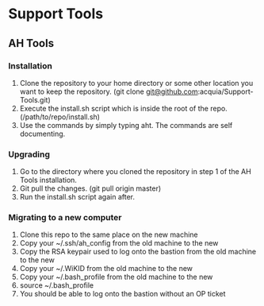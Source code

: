 Support Tools
=============

AH Tools
--------

### Installation

1. Clone the repository to your home directory or some other location you want to keep the repository. (git clone git@github.com:acquia/Support-Tools.git)
2. Execute the install.sh script which is inside the root of the repo. (/path/to/repo/install.sh)
3. Use the commands by simply typing aht. The commands are self documenting.

### Upgrading

1. Go to the directory where you cloned the repository in step 1 of the AH Tools installation.
2. Git pull the changes. (git pull origin master)
3. Run the install.sh script again after.

### Migrating to a new computer

1. Clone this repo to the same place on the new machine
1. Copy your ~/.ssh/ah_config from the old machine to the new
1. Copy the RSA keypair used to log onto the bastion from the old machine to the new
1. Copy your ~/.WiKID from the old machine to the new
1. Copy your ~/.bash_profile from the old machine to the new
1. source ~/.bash_profile
1. You should be able to log onto the bastion without an OP ticket

